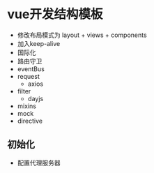 # vue开发结构模板

+ 修改布局模式为 layout + views + components
+ 加入keep-alive
+ 国际化
+ 路由守卫
+ eventBus
+ request
    + axios
+ filter
    + dayjs
+ mixins
+ mock
+ directive

## 初始化
+ 配置代理服务器